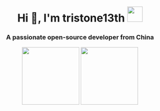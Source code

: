 <h1 align="center">Hi 👋, I'm tristone13th <img height="40" src="https://emoji.gg/assets/emoji/7333-parrotdance.gif"></h1>
<h3 align="center">A passionate open-source developer from China</h3>

<p align= "center">
  <img height= "150" src="https://github-readme-stats.vercel.app/api?username=BrantLauro&theme=react&show_icons=true&include_all_commits=true" />
  <img height= "150" src="https://github-readme-stats.vercel.app/api/top-langs/?username=BrantLauro&theme=react&layout=compact" />
</p>

